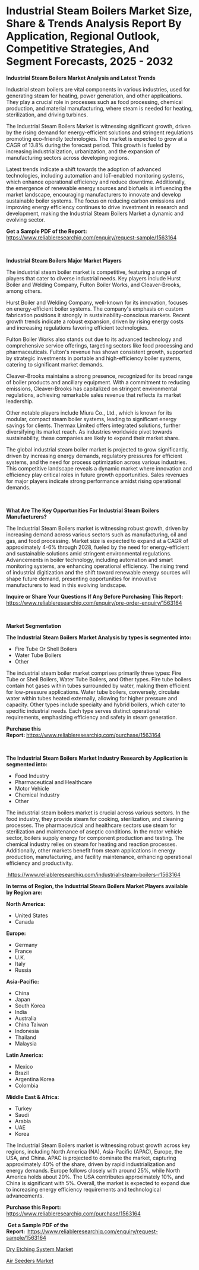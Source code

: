 <p><h1>Industrial Steam Boilers Market Size, Share & Trends Analysis Report By Application, Regional Outlook, Competitive Strategies, And Segment Forecasts, 2025 - 2032</h1></p><p><strong>Industrial Steam Boilers Market Analysis and Latest Trends</strong></p>
<p><p>Industrial steam boilers are vital components in various industries, used for generating steam for heating, power generation, and other applications. They play a crucial role in processes such as food processing, chemical production, and material manufacturing, where steam is needed for heating, sterilization, and driving turbines.</p><p>The Industrial Steam Boilers Market is witnessing significant growth, driven by the rising demand for energy-efficient solutions and stringent regulations promoting eco-friendly technologies. The market is expected to grow at a CAGR of 13.8% during the forecast period. This growth is fueled by increasing industrialization, urbanization, and the expansion of manufacturing sectors across developing regions.</p><p>Latest trends indicate a shift towards the adoption of advanced technologies, including automation and IoT-enabled monitoring systems, which enhance operational efficiency and reduce downtime. Additionally, the emergence of renewable energy sources and biofuels is influencing the market landscape, encouraging manufacturers to innovate and develop sustainable boiler systems. The focus on reducing carbon emissions and improving energy efficiency continues to drive investment in research and development, making the Industrial Steam Boilers Market a dynamic and evolving sector.</p></p>
<p><strong>Get a Sample PDF of the Report:&nbsp;</strong> <a href="https://www.reliableresearchiq.com/enquiry/request-sample/1563164?utm_campaign=1082&utm_medium=2&utm_source=Github&utm_content=ia&utm_term=22022025&utm_id=industrial-steam-boilers">https://www.reliableresearchiq.com/enquiry/request-sample/1563164</a></p>
<p>&nbsp;</p>
<p><strong>Industrial Steam Boilers Major Market Players</strong></p>
<p><p>The industrial steam boiler market is competitive, featuring a range of players that cater to diverse industrial needs. Key players include Hurst Boiler and Welding Company, Fulton Boiler Works, and Cleaver-Brooks, among others.</p><p>Hurst Boiler and Welding Company, well-known for its innovation, focuses on energy-efficient boiler systems. The company's emphasis on custom fabrication positions it strongly in sustainability-conscious markets. Recent growth trends indicate a robust expansion, driven by rising energy costs and increasing regulations favoring efficient technologies.</p><p>Fulton Boiler Works also stands out due to its advanced technology and comprehensive service offerings, targeting sectors like food processing and pharmaceuticals. Fulton's revenue has shown consistent growth, supported by strategic investments in portable and high-efficiency boiler systems, catering to significant market demands.</p><p>Cleaver-Brooks maintains a strong presence, recognized for its broad range of boiler products and ancillary equipment. With a commitment to reducing emissions, Cleaver-Brooks has capitalized on stringent environmental regulations, achieving remarkable sales revenue that reflects its market leadership.</p><p>Other notable players include Miura Co., Ltd., which is known for its modular, compact steam boiler systems, leading to significant energy savings for clients. Thermax Limited offers integrated solutions, further diversifying its market reach. As industries worldwide pivot towards sustainability, these companies are likely to expand their market share.</p><p>The global industrial steam boiler market is projected to grow significantly, driven by increasing energy demands, regulatory pressures for efficient systems, and the need for process optimization across various industries. This competitive landscape reveals a dynamic market where innovation and efficiency play critical roles in future growth opportunities. Sales revenues for major players indicate strong performance amidst rising operational demands.</p></p>
<p>&nbsp;</p>
<p><strong>What Are The Key Opportunities For Industrial Steam Boilers Manufacturers?</strong></p>
<p><p>The Industrial Steam Boilers market is witnessing robust growth, driven by increasing demand across various sectors such as manufacturing, oil and gas, and food processing. Market size is expected to expand at a CAGR of approximately 4-6% through 2028, fueled by the need for energy-efficient and sustainable solutions amid stringent environmental regulations. Advancements in boiler technology, including automation and smart monitoring systems, are enhancing operational efficiency. The rising trend of industrial digitization and the shift toward renewable energy sources will shape future demand, presenting opportunities for innovative manufacturers to lead in this evolving landscape.</p></p>
<p><strong>Inquire or Share Your Questions If Any Before Purchasing This Report:</strong> <a href="https://www.reliableresearchiq.com/enquiry/pre-order-enquiry/1563164?utm_campaign=1082&utm_medium=2&utm_source=Github&utm_content=ia&utm_term=22022025&utm_id=industrial-steam-boilers">https://www.reliableresearchiq.com/enquiry/pre-order-enquiry/1563164</a></p>
<p>&nbsp;</p>
<p><strong>Market Segmentation</strong></p>
<p><strong>The Industrial Steam Boilers Market Analysis by types is segmented into:</strong></p>
<p><ul><li>Fire Tube Or Shell Boilers</li><li>Water Tube Boilers</li><li>Other</li></ul></p>
<p><p>The industrial steam boiler market comprises primarily three types: Fire Tube or Shell Boilers, Water Tube Boilers, and Other types. Fire tube boilers contain hot gases within tubes surrounded by water, making them efficient for low-pressure applications. Water tube boilers, conversely, circulate water within tubes heated externally, allowing for higher pressure and capacity. Other types include specialty and hybrid boilers, which cater to specific industrial needs. Each type serves distinct operational requirements, emphasizing efficiency and safety in steam generation.</p></p>
<p><strong>Purchase this Report:&nbsp;</strong><a href="https://www.reliableresearchiq.com/purchase/1563164?utm_campaign=1082&utm_medium=2&utm_source=Github&utm_content=ia&utm_term=22022025&utm_id=industrial-steam-boilers">https://www.reliableresearchiq.com/purchase/1563164</a></p>
<p>&nbsp;</p>
<p><strong>The Industrial Steam Boilers Market Industry Research by Application is segmented into:</strong></p>
<p><ul><li>Food Industry</li><li>Pharmaceutical and Healthcare</li><li>Motor Vehicle</li><li>Chemical Industry</li><li>Other</li></ul></p>
<p><p>The industrial steam boilers market is crucial across various sectors. In the food industry, they provide steam for cooking, sterilization, and cleaning processes. The pharmaceutical and healthcare sectors use steam for sterilization and maintenance of aseptic conditions. In the motor vehicle sector, boilers supply energy for component production and testing. The chemical industry relies on steam for heating and reaction processes. Additionally, other markets benefit from steam applications in energy production, manufacturing, and facility maintenance, enhancing operational efficiency and productivity.</p></p>
<p><a href="https://www.reliableresearchiq.com/industrial-steam-boilers-r1563164?utm_campaign=1082&utm_medium=2&utm_source=Github&utm_content=ia&utm_term=22022025&utm_id=industrial-steam-boilers">&nbsp;https://www.reliableresearchiq.com/industrial-steam-boilers-r1563164</a></p>
<p><strong>In terms of Region, the Industrial Steam Boilers Market Players available by Region are:</strong></p>
<p>
    <p> <strong> North America: </strong>
        <ul>
            <li>United States</li>
            <li>Canada</li>
        </ul>
        </p> 
    <p> <strong> Europe: </strong>
        <ul>
            <li>Germany</li>
            <li>France</li>
            <li>U.K.</li>
            <li>Italy</li>
            <li>Russia</li>
        </ul>
        </p> 
    <p> <strong> Asia-Pacific: </strong>
        <ul>
            <li>China</li>
            <li>Japan</li>
            <li>South Korea</li>
            <li>India</li>
            <li>Australia</li>
            <li>China Taiwan</li>
            <li>Indonesia</li>
            <li>Thailand</li>
            <li>Malaysia</li>
        </ul>
        </p> 
    <p> <strong> Latin America: </strong>
        <ul>
            <li>Mexico</li>
            <li>Brazil</li>
            <li>Argentina Korea</li>
            <li>Colombia</li>
        </ul>
        </p> 
    <p> <strong> Middle East & Africa: </strong>
        <ul>
            <li>Turkey</li>
            <li>Saudi</li>
            <li>Arabia</li>
            <li>UAE</li>
            <li>Korea</li>
        </ul>
    </p>
    </p>
<p><p>The Industrial Steam Boilers market is witnessing robust growth across key regions, including North America (NA), Asia-Pacific (APAC), Europe, the USA, and China. APAC is projected to dominate the market, capturing approximately 40% of the share, driven by rapid industrialization and energy demands. Europe follows closely with around 25%, while North America holds about 20%. The USA contributes approximately 10%, and China is significant with 5%. Overall, the market is expected to expand due to increasing energy efficiency requirements and technological advancements.</p></p>
<p><strong>Purchase this Report: </strong><a href="https://www.reliableresearchiq.com/purchase/1563164?utm_campaign=1082&utm_medium=2&utm_source=Github&utm_content=ia&utm_term=22022025&utm_id=industrial-steam-boilers">https://www.reliableresearchiq.com/purchase/1563164</a></p>
<p>&nbsp;<strong>Get a Sample PDF of the Report:&nbsp;&nbsp;</strong><a href="https://www.reliableresearchiq.com/enquiry/request-sample/1563164?utm_campaign=1082&utm_medium=2&utm_source=Github&utm_content=ia&utm_term=22022025&utm_id=industrial-steam-boilers">https://www.reliableresearchiq.com/enquiry/request-sample/1563164</a></p>
<p><strong></strong></p>
<p><p><a href="https://github.com/ludongfomban/Market-Research-Report-List-1/blob/main/dry-etching-system-market.md?utm_campaign=1082&utm_medium=2&utm_source=Github&utm_content=ia&utm_term=22022025&utm_id=industrial-steam-boilers">Dry Etching System Market</a></p><p><a href="https://github.com/ceppyleft/Market-Research-Report-List-1/blob/main/air-seeders-market.md?utm_campaign=1082&utm_medium=2&utm_source=Github&utm_content=ia&utm_term=22022025&utm_id=industrial-steam-boilers">Air Seeders Market</a></p></p>